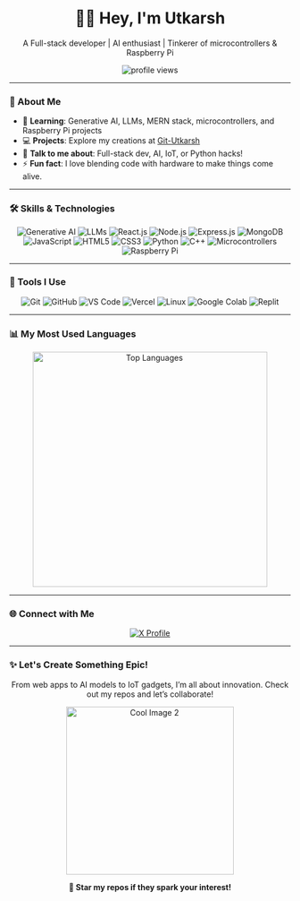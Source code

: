 <div align="center">
  <h1>👨‍💻 Hey, I'm Utkarsh</h1>
  <p>A Full-stack developer | AI enthusiast | Tinkerer of microcontrollers & Raspberry Pi</p>
  <img src="https://komarev.com/ghpvc/?username=Git-Utkarsh&label=Profile%20Views&color=ff2d55&style=flat-square" alt="profile views" />
</div>

---

### 🌟 About Me
- 🚀 **Learning**: Generative AI, LLMs, MERN stack, microcontrollers, and Raspberry Pi projects
- 💻 **Projects**: Explore my creations at [Git-Utkarsh](https://github.com/Git-Utkarsh?tab=repositories)
- 💬 **Talk to me about**: Full-stack dev, AI, IoT, or Python hacks!
- ⚡ **Fun fact**: I love blending code with hardware to make things come alive.

---

### 🛠️ Skills & Technologies
<p align="center">
  <img src="https://img.shields.io/badge/-Generative%20AI-FF6F61?style=flat-square&logo=artificial-intelligence&logoColor=white" alt="Generative AI" />
  <img src="https://img.shields.io/badge/-LLMs-FF2D55?style=flat-square&logo=brain&logoColor=white" alt="LLMs" />
  <img src="https://img.shields.io/badge/-React-61DAFB?style=flat-square&logo=react&logoColor=black" alt="React.js" />
  <img src="https://img.shields.io/badge/-Node.js-339933?style=flat-square&logo=node.js&logoColor=white" alt="Node.js" />
  <img src="https://img.shields.io/badge/-Express.js-000000?style=flat-square&logo=express&logoColor=white" alt="Express.js" />
  <img src="https://img.shields.io/badge/-MongoDB-47A248?style=flat-square&logo=mongodb&logoColor=white" alt="MongoDB" />
  <img src="https://img.shields.io/badge/-JavaScript-F7DF1E?style=flat-square&logo=javascript&logoColor=black" alt="JavaScript" />
  <img src="https://img.shields.io/badge/-HTML5-E34F26?style=flat-square&logo=html5&logoColor=white" alt="HTML5" />
  <img src="https://img.shields.io/badge/-CSS3-1572B6?style=flat-square&logo=css3&logoColor=white" alt="CSS3" />
  <img src="https://img.shields.io/badge/-Python-3776AB?style=flat-square&logo=python&logoColor=white" alt="Python" />
  <img src="https://img.shields.io/badge/-C++-00599C?style=flat-square&logo=c%2b%2b&logoColor=white" alt="C++" />
  <img src="https://img.shields.io/badge/-Microcontrollers-FF4500?style=flat-square&logo=arduino&logoColor=white" alt="Microcontrollers" />
  <img src="https://img.shields.io/badge/-Raspberry%20Pi-C51A4A?style=flat-square&logo=raspberry-pi&logoColor=white" alt="Raspberry Pi" />
</p>

---

### 🧰 Tools I Use
<p align="center">
  <img src="https://img.shields.io/badge/-Git-F05032?style=flat-square&logo=git&logoColor=white" alt="Git" />
  <img src="https://img.shields.io/badge/-GitHub-181717?style=flat-square&logo=github&logoColor=white" alt="GitHub" />
  <img src="https://img.shields.io/badge/-VS%20Code-007ACC?style=flat-square&logo=visual-studio-code&logoColor=white" alt="VS Code" />
  <img src="https://img.shields.io/badge/-Vercel-000000?style=flat-square&logo=vercel&logoColor=white" alt="Vercel" />
  <img src="https://img.shields.io/badge/-Linux-FCC624?style=flat-square&logo=linux&logoColor=black" alt="Linux" />
  <img src="https://img.shields.io/badge/-Google%20Colab-F9AB00?style=flat-square&logo=google-colab&logoColor=white" alt="Google Colab" />
  <img src="https://img.shields.io/badge/-Replit-0D1523?style=flat-square&logo=replit&logoColor=white" alt="Replit" />
</p>

---

### 📊 My Most Used Languages
<div align="center">
  <img src="https://github-readme-stats.vercel.app/api/top-langs/?username=Git-Utkarsh&layout=compact&theme=dracula&hide_border=true" alt="Top Languages" width="420" />
</div>

---

### 🌐 Connect with Me
<p align="center">
  <a href="https://x.com/HeyUtkarshX">
    <img src="https://img.shields.io/badge/-@HeyUtkarshX-1DA1F2?style=flat-square&logo=x&logoColor=white&labelColor=000000" alt="X Profile" />
  </a>
</p>

---

### ✨ Let's Create Something Epic!
<div align="center">
  <p>From web apps to AI models to IoT gadgets, I’m all about innovation. Check out my repos and let’s collaborate!</p>
  <img src="https://media.tenor.com/GfSX-u7VGM4AAAAC/coding.gif" alt="Cool Image 2" width="300">
  <p><b>🌟 Star my repos if they spark your interest!</b></p>
</div>
